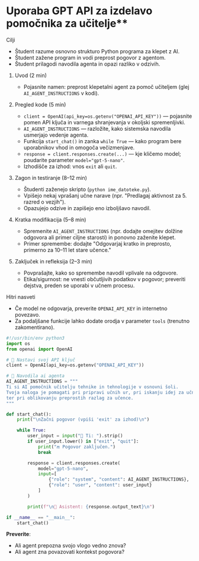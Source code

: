  Uporaba GPT API za izdelavo pomočnika za učitelje**
================================================================================

Cilji
- Študent razume osnovno strukturo Python programa za klepet z AI.
- Študent zažene program in vodi preprost pogovor z agentom.
- Študent prilagodi navodila agenta in opazi razliko v odzivih.


1. Uvod (2 min)
   - Pojasnite namen: preprost klepetalni agent za pomoč učiteljem (glej `AI_AGENT_INSTRUCTIONS` v kodi).

2. Pregled kode (5 min)
   - `client = OpenAI(api_key=os.getenv("OPENAI_API_KEY"))` — pojasnite pomen API ključa in varnega shranjevanja v okoljski spremenljivki.
   - `AI_AGENT_INSTRUCTIONS` — razložite, kako sistemska navodila usmerjajo vedenje agenta.
   - Funkcija `start_chat()` in zanka `while True` — kako program bere uporabnikov vhod in omogoča večizmenjave.
   - `response = client.responses.create(...)` — kje kličemo model; poudarite parameter `model="gpt-5-nano"`.
   - Izhodišče za izhod: vnos `exit` ali `quit`.

3. Zagon in testiranje (8–12 min)
   - Študenti zaženejo skripto (`python ime_datoteke.py`).
   - Vpišejo nekaj vprašanj učne narave (npr. "Predlagaj aktivnost za 5. razred o vezjih").
   - Opazujejo odzive in zapišejo eno izboljšavo navodil.

4. Kratka modifikacija (5–8 min)
   - Spremenite `AI_AGENT_INSTRUCTIONS` (npr. dodajte omejitev dolžine odgovora ali primer ciljne starosti) in ponovno zaženite klepet.
   - Primer spremembe: dodajte "Odgovarjaj kratko in preprosto, primerno za 10–11 let stare učence."

5. Zaključek in refleksija (2–3 min)
   - Povprašajte, kako so spremembe navodil vplivale na odgovore.
   - Etika/sigurnost: ne vnesti občutljivih podatkov v pogovor; preveriti dejstva, preden se uporabi v učnem procesu.

Hitri nasveti
- Če model ne odgovarja, preverite `OPENAI_API_KEY` in internetno povezavo.
- Za podaljšane funkcije lahko dodate orodja v parameter `tools` (trenutno zakomentirano).


```python
#!/usr/bin/env python3
import os
from openai import OpenAI

# 🔧 Nastavi svoj API ključ
client = OpenAI(api_key=os.getenv("OPENAI_API_KEY"))

# 🧠 Navodila ai agenta
AI_AGENT_INSTRUCTIONS = """
Ti si AI pomočnik učitelju tehnike in tehnologije v osnovni šoli.
Tvoja naloga je pomagati pri pripravi učnih ur, pri iskanju idej za učne dejavnosti,
ter pri oblikovanju preprostih razlag za učence.
"""

def start_chat():
    print("\nZačni pogovor (vpiši 'exit' za izhod)\n")

    while True:
        user_input = input("👤 Ti: ").strip()
        if user_input.lower() in ["exit", "quit"]:
            print("🔚 Pogovor zaključen.")
            break

        response = client.responses.create(
            model="gpt-5-nano",
            input=[
                {"role": "system", "content": AI_AGENT_INSTRUCTIONS},
                {"role": "user", "content": user_input}
            ]
        )

        print(f"\n🧠 Asistent: {response.output_text}\n")

if __name__ == "__main__":
    start_chat()
```

**Preverite**:

- Ali agent prepozna svojo vlogo vedno znova?
- Ali agent zna povazovati kontekst pogovora?
